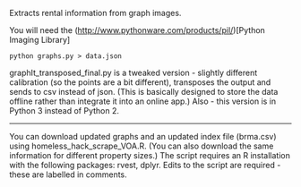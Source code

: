 Extracts rental information from graph images.

You will need the (http://www.pythonware.com/products/pil/)[Python Imaging Library]


```
python graphs.py > data.json
```

graphIt_transposed_final.py is a tweaked version - slightly different calibration (so the points are a bit different), transposes the output and sends to csv instead of json. (This is basically designed to store the data offline rather than integrate it into an online app.) Also - this version is in Python 3 instead of Python 2.

***

You can download updated graphs and an updated index file (brma.csv) using homeless_hack_scrape_VOA.R. (You can also download the same information for different property sizes.) The script requires an R installation with the following packages: rvest, dplyr. Edits to the script are required - these are labelled in comments.
